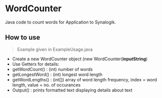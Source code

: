 # WordCounter
Java code to count words for Application to Synalogik.
## How to use
> Example given in ExampleUsage.java
- Create a new WordCounter object (new WordCounter(**inputString**)
- Use Getters for details:
- getWordCount() : (int) number of words
- getLongestWord() : (int) longest word length
- getWordLengths() : (int[]) array of word length frequency, index = word length, value = no. of occurances
- Output() : prints formatted text displaying details about text
